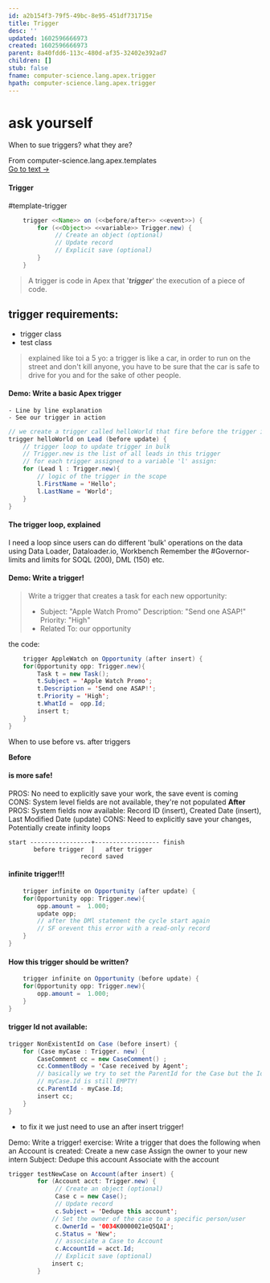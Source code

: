 ```yaml
---
id: a2b154f3-79f5-49bc-8e95-451df731715e
title: Trigger
desc: ''
updated: 1602596666973
created: 1602596666973
parent: 8a40fdd6-113c-480d-af35-32402e392ad7
children: []
stub: false
fname: computer-science.lang.apex.trigger
hpath: computer-science.lang.apex.trigger
---
```

# ask yourself

When to sue triggers?
what they are?



<div class="portal-container">
<div class="portal-head">
<div class="portal-backlink" >
<div class="portal-title">From <span class="portal-text-title">computer-science.lang.apex.templates</span></div>
<a href="4ae61533-b450-4446-b004-cf0c84dde299.html" class="portal-arrow">Go to text <span class="right-arrow">→</span></a>
</div>
</div>
<div id="portal-parent-anchor" class="portal-parent" markdown="1">
<div class="portal-parent-fader-top"></div>
<div class="portal-parent-fader-bottom"></div>        
  
#### Trigger

 #template-trigger

```java
    trigger <<Name>> on (<<before/after>> <<event>>) { 
        for (<<Object>> <<variable>> Trigger.new) {
             // Create an object (optional)
             // Update record
             // Explicit save (optional)
        }
    }
```



</div>    
</div>


> A trigger is code in Apex that '_**trigger**_' the execution of a piece of code.

## trigger requirements:

- trigger class
- test class

> explained like toi a 5 yo: a trigger is like a car, in order to run on the street and don't kill anyone, you have to be sure that the car is safe to drive for you and for the sake of other people.

#### Demo: Write a basic Apex trigger

```
- Line by line explanation
- See our trigger in action
```

```java
// we create a trigger called helloWorld that fire before the trigger is updated
trigger helloWorld on Lead (before update) {
    // trigger loop to update trigger in bulk
    // Trigger.new is the list of all leads in this trigger
    // for each trigger assigned to a variable 'l' assign:
    for (Lead l : Trigger.new){
        // logic of the trigger in the scope
        l.FirstName = 'Hello';
        l.LastName = 'World';
    }
}
```

#### The trigger loop, explained

I need a loop since users can do different 'bulk' operations on the data using Data Loader, Dataloader.io, Workbench
Remember the #Governor-limits and limits for SOQL (200), DML (150) etc.

#### Demo: Write a trigger!

> Write a trigger that creates a task for each new opportunity: 
>
> - Subject: "Apple Watch Promo"
>   Description: "Send one ASAP!"
>   Priority: "High"
> - Related To: our opportunity

the code:

```java
    trigger AppleWatch on Opportunity (after insert) {
    for(Opportunity opp: Trigger.new){
        Task t = new Task();
        t.Subject = 'Apple Watch Promo';
        t.Description = 'Send one ASAP!';
        t.Priority = 'High';
        t.WhatId =  opp.Id;
        insert t;
    }
}
```

When to use before vs. after triggers

**Before**

#### is more safe!

PROS: No need to explicitly save your work, the save event is coming
CONS: System level fields are not available, they're not populated 
**After**
PROS: System fields now available:
Record ID (insert), Created Date (insert), Last Modified Date (update)
CONS: Need to explicitly save your changes, Potentially create infinity loops

```
start -----------------+------------------ finish
       before trigger  |   after trigger
                    record saved
```

#### infinite trigger!!!

```java
    trigger infinite on Opportunity (after update) {
    for(Opportunity opp: Trigger.new){
        opp.amount =  1.000;
        update opp;
        // after the DMl statement the cycle start again
        // SF orevent this error with a read-only record
    }
}
```

#### How this trigger should be written?

```java
    trigger infinite on Opportunity (before update) {
    for(Opportunity opp: Trigger.new){
        opp.amount =  1.000;
    }
}
```

#### trigger Id not available:

```java
trigger NonExistentId on Case (before insert) { 
    for (Case myCase : Trigger. new) { 
        CaseComment cc = new CaseComment() ;
        cc.CommentBody = 'Case received by Agent';
        // basically we try to set the ParentId for the Case but the Id is assign to a value that doesn't exist yet since we still have to insert the cc
        // myCase.Id is still EMPTY!
        cc.ParentId - myCase.Id;
        insert cc;
    }
}
```

- to fix it we just need to use an after insert trigger!

Demo: Write a trigger!
exercise:
Write a trigger that does the following when an Account is created: Create a new case
Assign the owner to your new intern
Subject: Dedupe this account
Associate with the account

```java
trigger testNewCase on Account(after insert) { 
        for (Account acct: Trigger.new) {
             // Create an object (optional)
             Case c = new Case();
             // Update record
             c.Subject = 'Dedupe this account';
            // Set the owner of the case to a specific person/user
             c.OwnerId = '0034K0000021eQ5QAI';
             c.Status = 'New';
             // associate a Case to Account
             c.AccountId = acct.Id;
             // Explicit save (optional)
            insert c;
        }
```

